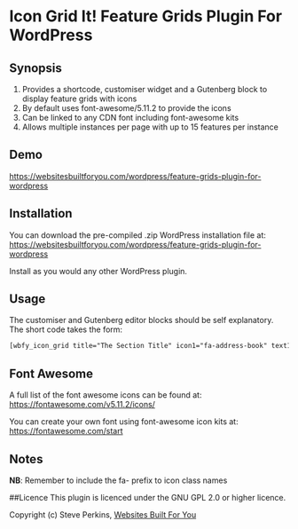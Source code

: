 # Icon Grid It! Feature Grids Plugin For WordPress

## Synopsis
1. Provides a shortcode, customiser widget and a Gutenberg block to display feature grids with icons
1. By default uses font-awesome/5.11.2 to provide the icons
1. Can be linked to any CDN font including font-awesome kits
1. Allows multiple instances per page with up to 15 features per instance

## Demo
https://websitesbuiltforyou.com/wordpress/feature-grids-plugin-for-wordpress

## Installation
You can download the pre-compiled .zip WordPress installation file at:
    https://websitesbuiltforyou.com/wordpress/feature-grids-plugin-for-wordpress

Install as you would any other WordPress plugin.

## Usage
The customiser and Gutenberg editor blocks should be self explanatory.
The short code takes the form:
```HTML
[wbfy_icon_grid title="The Section Title" icon1="fa-address-book" text1="Address Book" icon2="shower" text2="Shower" .. text15=""]
```

## Font Awesome
A full list of the font awesome icons can be found at:
    https://fontawesome.com/v5.11.2/icons/

You can create your own font using font-awesome icon kits at:
    https://fontawesome.com/start

## Notes
**NB**: Remember to include the fa- prefix to icon class names

##Licence
This plugin is licenced under the GNU GPL 2.0 or higher licence.

Copyright (c) Steve Perkins, [Websites Built For You](https://websitesbuiltforyou.com)

